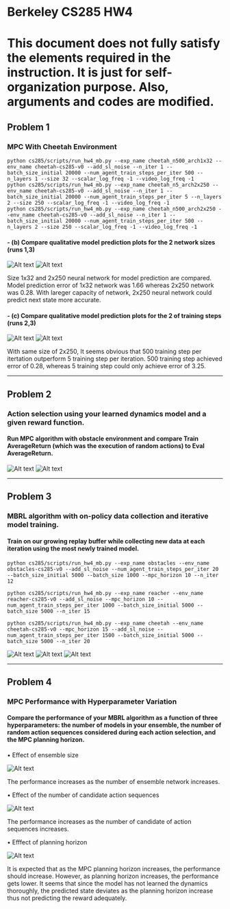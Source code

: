 Berkeley CS285 HW4
==================
# This document does not fully satisfy the elements required in the instruction. It is just for self-organization purpose. Also, arguments and codes are modified.
## Problem 1
### MPC With Cheetah Environment

    python cs285/scripts/run_hw4_mb.py --exp_name cheetah_n500_arch1x32 --env_name cheetah-cs285-v0 --add_sl_noise --n_iter 1 --batch_size_initial 20000 --num_agent_train_steps_per_iter 500 --n_layers 1 --size 32 --scalar_log_freq -1 --video_log_freq -1
    python cs285/scripts/run_hw4_mb.py --exp_name cheetah_n5_arch2x250 --env_name cheetah-cs285-v0 --add_sl_noise --n_iter 1 --batch_size_initial 20000 --num_agent_train_steps_per_iter 5 --n_layers 2 --size 250 --scalar_log_freq -1 --video_log_freq -1
    python cs285/scripts/run_hw4_mb.py --exp_name cheetah_n500_arch2x250 --env_name cheetah-cs285-v0 --add_sl_noise --n_iter 1 --batch_size_initial 20000 --num_agent_train_steps_per_iter 500 --n_layers 2 --size 250 --scalar_log_freq -1 --video_log_freq -1

#### - (b) Compare qualitative model prediction plots for the 2 network sizes (runs 1,3)
![Alt text](./cs285/pictures/Q1_1x32_500TrainPerIter.png "1x32 Network with 500 Train per Iteration")
![Alt text](./cs285/pictures/Q1_2x250_500TrainPerIter.png "2x250 Network with 500 Train per Iteration")

Size 1x32 and 2x250 neural network for model prediction are compared. Model prediction error of 1x32 network was 1.66 whereas 2x250 network was 0.28. With lareger capacity of network, 2x250 neural network could predict next state more accurate.


#### - (c) Compare qualitative model prediction plots for the 2 of training steps (runs 2,3)
![Alt text](./cs285/pictures/Q1_2x250_5TrainPerIter.png "2x250 Network with 5 Train per Iteration")
![Alt text](./cs285/pictures/Q1_2x250_500TrainPerIter.png "2x250 Network with 500 Train per Iteration")

With same size of 2x250, It seems obvious that 500 training step per itertation outperform 5 training step per iteration. 500 training step achieved error of 0.28, whereas 5 training step could only achieve error of 3.25.  

---------------------------------------
## Problem 2
### Action selection using your learned dynamics model and a given reward function.
#### Run MPC algorithm with obstacle environment and compare Train AverageReturn (which was the execution of random actions) to Eval AverageReturn.

![Alt text](./cs285/pictures/Q2_ObstacleTrainReturn.png "MPC Training Return in Obstacle Environment")
![Alt text](./cs285/pictures/Q2_ObstacleEvalReturn.png "MPC Evaluation Return in Obstacle Environment")

---------------------------------------
## Problem 3
### MBRL algorithm with on-policy data collection and iterative model training.
#### Train on our growing replay buffer while collecting new data at each iteration using the most newly trained model.

    python cs285/scripts/run_hw4_mb.py --exp_name obstacles --env_name obstacles-cs285-v0 --add_sl_noise --num_agent_train_steps_per_iter 20 --batch_size_initial 5000 --batch_size 1000 --mpc_horizon 10 --n_iter 12

    python cs285/scripts/run_hw4_mb.py --exp_name reacher --env_name reacher-cs285-v0 --add_sl_noise --mpc_horizon 10 --num_agent_train_steps_per_iter 1000 --batch_size_initial 5000 --batch_size 5000 --n_iter 15

    python cs285/scripts/run_hw4_mb.py --exp_name cheetah --env_name cheetah-cs285-v0 --mpc_horizon 15 --add_sl_noise --num_agent_train_steps_per_iter 1500 --batch_size_initial 5000 --batch_size 5000 --n_iter 20

![Alt text](./cs285/pictures/Q3_Obstacle.png "Obstacle MPC Iterative Training")
![Alt text](./cs285/pictures/Q3_Reacher.png "Reacher MPC Iterative Training")
![Alt text](./cs285/pictures/Q3_Cheetah.png "Cheetah MPC Iterative Training")

---------------------------------------
## Problem 4
### MPC Performance with Hyperparameter Variation
#### Compare the performance of your MBRL algorithm as a function of three hyperparameters: the number of models in your ensemble, the number of random action sequences considered during each action selection, and the MPC planning horizon.

• Effect of ensemble size

![Alt text](./cs285/pictures/Q4_NumEnsembleEffect.png "Number of Ensemble Network Effect")

  The performance increases as the number of ensemble network increases.

• Effect of the number of candidate action sequences

![Alt text](./cs285/pictures/Q4_NumActionSequenceEffect.png "Number of Action Sequence Effect")

  The performance increases as the number of candidate of action sequences increases.

• Efffect of planning horizon

![Alt text](./cs285/pictures/Q4_NumMPC_HorizonEffect.png "Number of Planning Horizon Effect")

  It is expected that as the MPC planning horizon increases, the performance should increase. However, as planning horizon increases, the performance gets lower. It seems that since the model has not learned the dynamics thoroughly, the predicted state deviates as the planning horizon increase thus not predicting the reward adequately.
